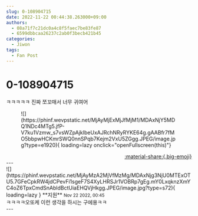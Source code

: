 ```yaml
---
slug: 0-108904715
date: 2022-11-22 00:44:38.263000+09:00
authors:
  - 08a71f7c21dc0a4c8f5faec7be83fe87
  - 6599dbbcaa26237c2ab0f3becb421b45
categories:
  - Jiwon
tags:
  - Fan Post
---
```


# 0-108904715

<div class="post-container" markdown="1">
<div class="content-container md-sidebar__scrollwrap" markdown="1">

ㅋㅋㅋㅋㅋ 진짜 쪼꼬매서 너무 귀여어
<figure markdown="1">
![](https://phinf.wevpstatic.net/MjAyMjExMjJfMjM1/MDAxNjY5MDQ1NDc4MTg5.jfP-V7ku1Vzmw_s7vsWZpAjkIbeUxAJRchNRyRYKE64g.gAABfr7fMO5bbpwHCKmrSWQ0nnSPqb7Kejm2VxU5ZGgg.JPEG/image.jpg?type=e1920){ loading=lazy onclick="openFullscreen(this)"}
</figure>


</div>
</div>

<div style="text-align: right;" markdown="1">
<a href="https://weverse.io/fromis9/fanpost/0-108904715" style="text-align: right;">:material-share:{.big-emoji}</a>
</div>
---

<div class="comments-container md-sidebar__scrollwrap" markdown="1">
<div class="comment" markdown="1">
<div class='id-container' markdown="1">
![](https://phinf.wevpstatic.net/MjAyMzA2MjVfMzMg/MDAxNjg3NjU0MTExOTU5.7GFeCpkRW4jdCPevFi1sgeF7S4XyLHRSJr1VOBRp7gEg.mY0LxqknzXmYC4oZ6TpxCmdSnAbldBctUiaEHQVjHkgg.JPEG/image.jpg?type=s72){ loading=lazy }
**<span class="artist">지원</span>** <small>Nov 22 2022, 00:45</small><br>
</div>
<div class='comment-body' markdown="1">
ㅋㅋㅋㅋ오또케 이런 생각을 하시는 구에용ㅋㅋ
</div>
</div>
</div>
---
